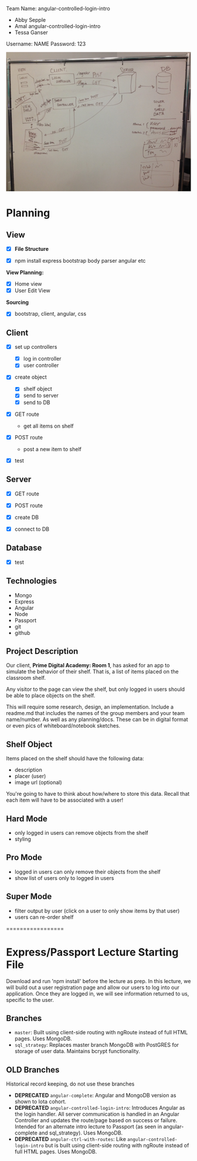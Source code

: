 Team Name: angular-controlled-login-intro


- Abby Sepple
- Amal angular-controlled-login-intro
- Tessa Ganser

Username: NAME
Password: 123


![whiteboard](/image1.JPG?raw=true "whiteboard")

Planning
===========

View
----

- [x] **File Structure**

- [x] npm install express bootstrap body parser angular etc


**View Planning:**

- [x] Home view
- [x] User Edit View

**Sourcing**

- [x] bootstrap, client, angular, css

Client
-----

- [x] set up controllers
	- [x] log in controller
  - [x] user controller

- [x] create object
	- [x] shelf object
  - [x] send to server
  - [x] send to DB

- [x] GET route
	- get all items on shelf

- [x] POST route
	- post a new item to shelf

- [x] test


Server
-----

- [x] GET route

- [x] POST route

- [x] create DB

- [x] connect to DB


Database
----

- [x] test





Technologies
------------
* Mongo
* Express
* Angular
* Node
* Passport
* git
* github

Project Description
-------------------
Our client, **Prime Digital Academy: Room 1**, has asked for an app to simulate the behavior of their shelf. That is, a list of items placed on the classroom shelf.

Any visitor to the page can view the shelf, but only logged in users should be able to place objects on the shelf.

This will require some research, design, an implementation. Include a readme.md that includes the names of the group members and your team name/number. As well as any planning/docs. These can be in digital format or even pics of whiteboard/notebook sketches.

Shelf Object
------------
Items placed on the shelf should have the following data:

* description
* placer (user)
* image url (optional)

You're going to have to think about how/where to store this data. Recall that each item will have to be associated with a user!

Hard Mode
----------
* only logged in users can remove objects from the shelf
* styling

Pro Mode
--------
* logged in users can only remove their objects from the shelf
* show list of users only to logged in users

Super Mode
----------
* filter output by user (click on a user to only show items by that user)
* users can re-order shelf





=================
# Express/Passport Lecture Starting File
Download and run 'npm install' before the lecture as prep. In this lecture, we will build out a user registration page and allow our users to log into our application. Once they are logged in, we will see information returned to us, specific to the user.

## Branches
* `master`: Built using client-side routing with ngRoute instead of full HTML pages. Uses MongoDB.
* `sql_strategy`: Replaces master branch MongoDB with PostGRES for storage of user data. Maintains bcrypt functionality.


## OLD Branches

Historical record keeping, do not use these branches

* **DEPRECATED** `angular-complete`: Angular and MongoDB version as shown to Iota cohort.
* **DEPRECATED** `angular-controlled-login-intro`: Introduces Angular as the login handler. All server communication is handled in an Angular Controller and updates the route/page based on success or failure. Intended for an alternate intro lecture to Passport (as seen in angular-complete and sql_strategy). Uses MongoDB.
* **DEPRECATED** `angular-ctrl-with-routes`: Like `angular-controlled-login-intro` but is built using client-side routing with ngRoute instead of full HTML pages. Uses MongoDB.
